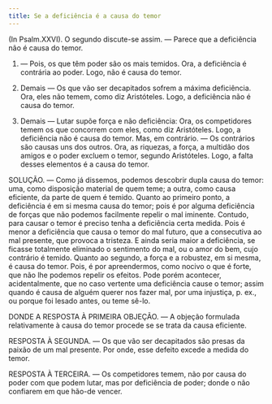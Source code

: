 ```yaml
---
title: Se a deficiência é a causa do temor
---
```


(In Psalm.XXVI).
  O segundo discute-se assim. — Parece que a deficiência não é causa do temor.  

1. — Pois, os que têm poder são os mais temidos. Ora, a deficiência é contrária ao poder. Logo, não é causa do temor.  

2. Demais — Os que vão ser decapitados sofrem a máxima deficiência. Ora, eles não temem, como diz Aristóteles. Logo, a deficiência não é causa do temor.  

3. Demais — Lutar supõe força e não deficiência: Ora, os competidores temem os que concorrem com eles, como diz Aristóteles. Logo, a deficiência não é causa do temor.  Mas, em contrário. — Os contrários são causas uns dos outros. Ora, as riquezas, a força, a multidão dos amigos e o poder excluem o temor, segundo Aristóteles. Logo, a falta desses elementos é a causa do temor.  

SOLUÇÃO. — Como já dissemos, podemos descobrir dupla causa do temor: uma, como disposição material de quem teme; a outra, como causa eficiente, da parte de quem é temido.  Quanto ao primeiro ponto, a deficiência é em si mesma causa do temor; pois é por alguma deficiência de forças que não podemos facilmente repelir o mal iminente. Contudo, para causar o temor é preciso tenha a deficiência certa medida. Pois é menor a deficiência que causa o temor do mal futuro, que a consecutiva ao mal presente, que provoca a tristeza. E ainda seria maior a deficiência, se ficasse totalmente eliminado o sentimento do mal, ou o amor do bem, cujo contrário é temido.  Quanto ao segundo, a força e a robustez, em si mesma, é causa do temor. Pois, é por apreendermos, como nocivo o que é forte, que não lhe podemos repelir os efeitos. Pode porém acontecer, acidentalmente, que no caso vertente uma deficiência cause o temor; assim quando é causa de alguém querer nos fazer mal, por uma injustiça, p. ex., ou porque foi lesado antes, ou teme sê-lo.  

DONDE A RESPOSTA À PRIMEIRA OBJEÇÃO. — A objeção formulada relativamente à causa do temor procede se se trata da causa eficiente.  

RESPOSTA À SEGUNDA. — Os que vão ser decapitados são presas da paixão de um mal presente. Por onde, esse defeito excede a medida do temor.  

RESPOSTA À TERCEIRA. — Os competidores temem, não por causa do poder com que podem lutar, mas por deficiência de poder; donde o não confiarem em que hão-de vencer.